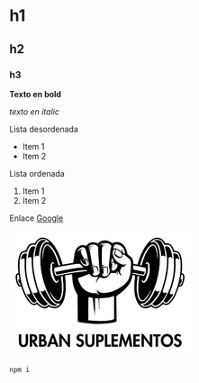 # h1
## h2
### h3


**Texto en bold**

*texto en italic*

Lista desordenada
- Item 1
- Item 2

Lista ordenada
1. Item 1
2. Item 2

Enlace [Google](https://www.google.com)

![TextoAlternativo](/public/urban_suplementos.png)

`npm i`
